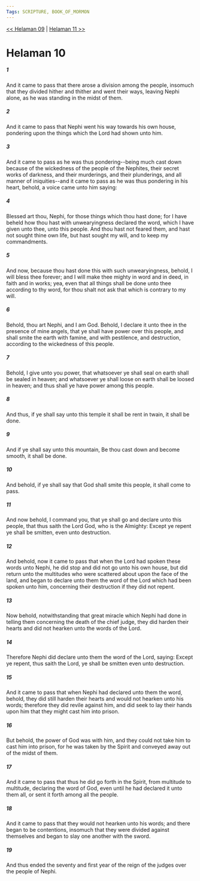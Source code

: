 ```yaml
---
Tags: SCRIPTURE, BOOK_OF_MORMON
---
```


[<< Helaman 09](BOOK_OF_MORMON/10_Helaman/Helaman_09.md) | [Helaman 11 >>](BOOK_OF_MORMON/10_Helaman/Helaman_11.md)

# Helaman 10

##### 1
 And it came to pass that there arose a division among the people, insomuch that they divided hither and thither and went their ways, leaving Nephi alone, as he was standing in the midst of them.
##### 2
 And it came to pass that Nephi went his way towards his own house, pondering upon the things which the Lord had shown unto him.
##### 3
 And it came to pass as he was thus pondering--being much cast down because of the wickedness of the people of the Nephites, their secret works of darkness, and their murderings, and their plunderings, and all manner of iniquities--and it came to pass as he was thus pondering in his heart, behold, a voice came unto him saying:
##### 4
 Blessed art thou, Nephi, for those things which thou hast done; for I have beheld how thou hast with unwearyingness declared the word, which I have given unto thee, unto this people. And thou hast not feared them, and hast not sought thine own life, but hast sought my will, and to keep my commandments.
##### 5
 And now, because thou hast done this with such unwearyingness, behold, I will bless thee forever; and I will make thee mighty in word and in deed, in faith and in works; yea, even that all things shall be done unto thee according to thy word, for thou shalt not ask that which is contrary to my will.
##### 6
 Behold, thou art Nephi, and I am God. Behold, I declare it unto thee in the presence of mine angels, that ye shall have power over this people, and shall smite the earth with famine, and with pestilence, and destruction, according to the wickedness of this people.
##### 7
 Behold, I give unto you power, that whatsoever ye shall seal on earth shall be sealed in heaven; and whatsoever ye shall loose on earth shall be loosed in heaven; and thus shall ye have power among this people.
##### 8
 And thus, if ye shall say unto this temple it shall be rent in twain, it shall be done.
##### 9
 And if ye shall say unto this mountain, Be thou cast down and become smooth, it shall be done.
##### 10
 And behold, if ye shall say that God shall smite this people, it shall come to pass.
##### 11
 And now behold, I command you, that ye shall go and declare unto this people, that thus saith the Lord God, who is the Almighty: Except ye repent ye shall be smitten, even unto destruction.
##### 12
 And behold, now it came to pass that when the Lord had spoken these words unto Nephi, he did stop and did not go unto his own house, but did return unto the multitudes who were scattered about upon the face of the land, and began to declare unto them the word of the Lord which had been spoken unto him, concerning their destruction if they did not repent.
##### 13
 Now behold, notwithstanding that great miracle which Nephi had done in telling them concerning the death of the chief judge, they did harden their hearts and did not hearken unto the words of the Lord.
##### 14
 Therefore Nephi did declare unto them the word of the Lord, saying: Except ye repent, thus saith the Lord, ye shall be smitten even unto destruction.
##### 15
 And it came to pass that when Nephi had declared unto them the word, behold, they did still harden their hearts and would not hearken unto his words; therefore they did revile against him, and did seek to lay their hands upon him that they might cast him into prison.
##### 16
 But behold, the power of God was with him, and they could not take him to cast him into prison, for he was taken by the Spirit and conveyed away out of the midst of them.
##### 17
 And it came to pass that thus he did go forth in the Spirit, from multitude to multitude, declaring the word of God, even until he had declared it unto them all, or sent it forth among all the people.
##### 18
 And it came to pass that they would not hearken unto his words; and there began to be contentions, insomuch that they were divided against themselves and began to slay one another with the sword.
##### 19
 And thus ended the seventy and first year of the reign of the judges over the people of Nephi.
